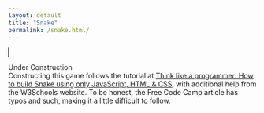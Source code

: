 ```yaml
---
layout: default
title: "Snake"
permalink: /snake.html/
---
```

<!-- Probably put the canvas style in a separate CSS file. -->
<canvas id="gameCanvas" width="300" height="300" style="border:1px solid #000000;"></canvas>

<p>
    Under Construction
    <br>
    Constructing this game follows the tutorial at <a href="https://www.freecodecamp.org/news/think-like-a-programmer-how-to-build-snake-using-only-javascript-html-and-css-7b1479c3339e">Think like a programmer: How to build Snake using only JavaScript, HTML & CSS</a>, with additional help from the W3Schools website. To be honest, the Free Code Camp article has typos and such, making it a little difficult to follow.
</p>

<!-- JavaScript -->
<!-- In the future, I should put this in its own JavaScript file. -->
<script>
    var c = document.getElementById("gameCanvas");
    var ctx = c.getContext("2d");
    let snake = [
        {x: 150, y: 150},
        {x: 140, y: 150},
        {x: 130, y: 150},
        {x: 120, y: 150},
        {x: 110, y: 150}
    ];
    var dx = 10;
    var dy = 0;
    advanceSnake();
    dx = 0;
    dy = -10 // This moves it upwards
    advanceSnake();
    drawSnake();

    // Write the function for drawing the whole snake
    function drawSnake() {
        snake.forEach(drawSnakePart);
    }

    // Write function for drawing each part of the snake
    function drawSnakePart(snakePart) {
        ctx.fillStyle = 'lightgreen';
        ctx.strokeStyle = 'darkgreen';
        ctx.fillRect(snakePart.x, snakePart.y, 10, 10);
        ctx.strokeRect(snakePart.x, snakePart.y, 10, 10);
    }

    // Function for moving the snake
    function advanceSnake() {
        const head = {x: snake[0].x + dx, y: snake[0].y + dy};
        snake.unshift(head);
        snake.pop();
    }
</script>